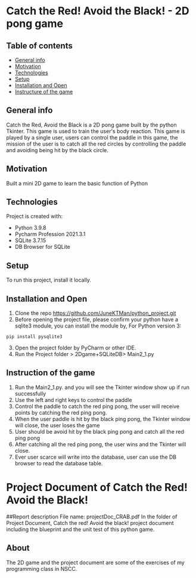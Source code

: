 # Catch the Red! Avoid the Black! - 2D pong game 

## Table of contents
* [General info](#general-info)
* [Motivation](#motivation)
* [Technologies](#technologies)
* [Setup](#setup)
* [Installation and Open](#installation-and-open)
* [Instructure of the game](#instruction-of-the-game)


## General info
Catch the Red, Avoid the Black is a 2D pong game built by the python Tkinter. This game 
is used to train the user's body reaction. This game is played by a single user, users can 
control the paddle in this game, the mission of the user is to catch all the red circles by 
controlling the paddle and avoiding being hit by the black circle. 


## Motivation
Built a mini 2D game to learn the basic function of Python

	
## Technologies
Project is created with:
* Python 3.9.8
* Pycharm Profession 2021.3.1
* SQLite 3.7.15
* DB Browser for SQLite

	
## Setup
To run this project, install it locally.


## Installation and Open 
1. Clone the repo https://github.com/JuneKTMan/python_project.git
2. Before opening the project file, please confirm your python have a sqlite3 module, you can install the module by,
For Python version 3:
```
pip install pysqlite3

```
3. Open the project folder by PyCharm or other IDE. 
4. Run the Project folder > 2Dgame+SQLiteDB> Main2_1.py


## Instruction of the game
1. Run the Main2_1.py. and you will see the Tkinter window show up if run successfully
2. Use the left and right keys to control the paddle
3. Control the paddle to catch the red ping pong, the user will receive points by catching the red ping pong.
4. When the user paddle is hit by the black ping pong, the Tkinter window will close, the user loses the game
5. User should be avoid hit by the black ping pong and catch all the red ping pong
6. After catching all the red ping pong, the user wins and the Tkinter will close.
7. Ever user scarce will write into the database, user can use the DB browser to read the database table. 


# Project Document of Catch the Red! Avoid the Black!

##Report description
File name: projectDoc_CRAB.pdf 
In the folder of Project Document, Catch the red! Avoid the black! project document including the blueprint and the unit test of this python game.


## About
The 2D game and the project document are some of the exercises of my programming class in NSCC. 
